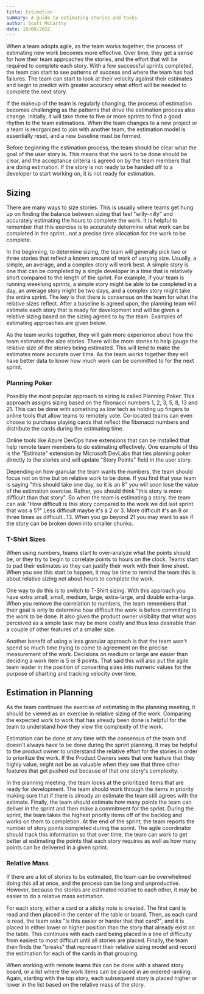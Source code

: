 ```yaml
---
title: Estimation
summary: A guide to estimating stories and tasks
author: Scott McCarthy
date: 18/08/2022
---
```


When a team adopts agile, as the team works together, the process of estimating
new work becomes more effective. Over time, they get a sense for how their team
approaches the stories, and the effort that will be required to complete each story.
With a few successful sprints completed, the team can start to see patterns of
success and where the team has had failures. The team can start to look at their
velocity against their estimates and begin to predict with greater accuracy what
effort will be needed to complete the next story.

If the makeup of the team is regularly changing, the process of estimation becomes
challenging as the patterns that drive the estimation process also change. Initially,
it will take three to five or more sprints to find a good rhythm to the team estimations.
When the team changes to a new project or a team is reorganized to join with another
team, the estimation model is essentially reset, and a new baseline must be formed.

Before beginning the estimation process, the team should be clear what the goal of
the user story is. This means that the work to be done should be clear, and the
acceptance criteria is agreed on by the team members that are doing estimation.
If the story is not ready to be handed off to a developer to start working on, it
is not ready for estimation.

## Sizing

There are many ways to size stories. This is usually where teams get hung up on
finding the balance between sizing that feel "willy-nilly" and accurately estimating
the hours to complete the work. It is helpful to remember that this exercise is
to accurately determine what work can be completed in the sprint...not a precise
time allocation for the work to be complete.

In the beginning, to determine sizing, the team will generally pick two or three
stories that reflect a known amount of work of varying size. Usually, a simple,
an average, and a complex story will work best. A simple story is one that can be
completed by a single developer in a time that is relatively short compared to the
length of the sprint. For example, if your team is running weeklong sprints, a
simple story might be able to be completed in a day, an average story might be
two days, and a complex story might take the entire sprint. The key is that there
is consensus on the team for what the relative sizes reflect. After a baseline is
agreed upon, the planning team will estimate each story that is ready for development
and will be given a relative sizing based on the sizing agreed to by the team. Examples
of estimating approaches are given below.

As the team works together, they will gain more experience about how the team
estimates the size stories. There will be more stories to help gauge the relative
size of the stories being estimated. This will tend to make the estimates more
accurate over time. As the team works together they will have better data to know
how much work can be committed to for the next sprint.

### Planning Poker

Possibly the most popular approach to sizing is called Planning Poker. This approach
assigns sizing based on the fibonacci numbers 1, 2, 3, 5, 8, 13 and 21. This can be
done with something as low tech as holding up fingers to online tools that allow
teams to remotely vote. Co-located teams can even choose to purchase playing cards
that reflect the fibonacci numbers and distribute the cards during the estimating
time.

Online tools like Azure DevOps have extensions that can be installed that help
remote team members to do estimating effectively. One example of this is the
"Estimate" extension by Microsoft DevLabs that ties planning poker directly to the
stories and will update "Story Points" field in the user story.

Depending on how granular the team wants the numbers, the team should focus not on
time but on relative work to be done. If you find that your team is saying "this
should take one day, so it is an 8" you will soon lose the value of the estimation
exercise. Rather, you should think "this story is more difficult than that story".
So when the team is estimating a story, the team can ask "How difficult is this
story compared to the work we did last sprint that was a 5?" Less difficult maybe
it's a 2 or 3. More difficult it's an 8 or three times as difficult...13. When you
go beyond 21 you may want to ask if the story can be broken down into smaller chunks.

### T-Shirt Sizes

When using numbers, teams start to over-analyze what the points should be, or they
try to begin to correlate points to hours on the clock. Teams start to pad their
estimates so they can justify their work with their time sheet. When you see this
start to happen, it may be time to remind the team this is about relative sizing
not about hours to complete the work.

One way to do this is to switch to T-Shirt sizing. With this approach you have extra
small, small, medium, large, extra-large, and double extra-large. When you remove
the correlation to numbers, the team remembers that their goal is only to determine
how difficult the work is before committing to the work to be done. It also gives
the product owner visibility that what was perceived as a simple task may be more
costly and thus less desirable than a couple of other features of a smaller size.

Another benefit of using a less granular approach is that the team won't spend so
much time trying to come to agreement on the precise measurement of the work. Decisions
on medium or large are easier than deciding a work item is 5 or 8 points. That said
this will also put the agile team leader in the position of converting sizes into
numeric values for the purpose of charting and tracking velocity over time.

## Estimation in Planning

As the team continues the exercise of estimating in the planning meeting, it should be
viewed as an exercise in relative sizing of the work. Comparing the expected work
to work that has already been done is helpful for the team to understand how they
view the complexity of the work.

Estimation can be done at any time with the consensus of the team and doesn't
always have to be done during the sprint planning. It may be helpful to the product
owner to understand the relative effort for the stories in order to prioritize
the work. If the Product Owners sees that one feature that they highly value,
might not be as valuable when they see that three other features that get pushed
out because of that one story's complexity.

In the planning meeting, the team looks at the prioritized items that are ready
for development. The team should work through the items in priority making sure
that if there is already an estimate the team still agrees with the estimate.
Finally, the team should estimate how many points the team can deliver in the sprint
and then make a commitment for the sprint. During the sprint, the team takes the highest
priority items off of the backlog and works on them to completion. At the end of
the sprint, the team reports the number of story points completed during the sprint.
The agile coordinator should track this information so that over time, the team
can work to get better at estimating the points that each story requires
as well as how many points can be delivered in a given sprint.

### Relative Mass

If there are a lot of stories to be estimated, the team can be overwhelmed doing
this all at once, and the process can be long and unproductive. However, because
the stories are estimated relative to each other, it may be easier to do a relative
mass estimation.

For each story, either a card or a sticky note is created. The first card is read
and then placed in the center of the table or board. Then, as each card is read,
the team asks "Is this easier or harder that that card?", and it is placed in either lower
or higher position than the story that already exist on the table. This continues
with each card being placed in a line of difficulty from easiest to most difficult
until all stories are placed. Finally, the team then finds the "breaks" that represent
their relative sizing model and record the estimation for each of the cards in that
grouping.

When working with remote teams this can be done with a shared story board, or a list
where the work items can be placed in an ordered ranking. Again, starting with the
top story, each subsequent story is placed higher or lower in the list based on
the relative mass of the story.
